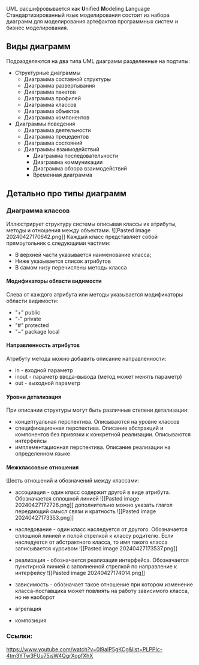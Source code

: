 UML расшифровывается как **U**nified **M**odeling **L**anguage
Стандартизированный язык моделирования состоит из набора диаграмм для моделирования артефактов программных систем и бизнес моделирования.

## Виды диаграмм
Подразделяются на два типа UML диаграмм разделенные на подтипы:
- Структурные диаграммы
    - Диаграмма составной структуры
    - Диаграмма развертывания
    - Диаграмма пакетов
    - Диаграмма профилей
    - Диаграмма классов
    - Диаграмма объектов
    - Диаграмма компонентов
- Диаграммы поведения
    - Диаграмма деятельности
    - Диаграмма прецедентов
    - Диаграмма состояний
    - Диаграммы взаимодействий
        - Диаграмма последовательности
        - Диаграмма коммуникации
        - Диаграмма обзора взаимодействий
        - Временная диаграмма

## Детально про типы диаграмм

### Диаграмма классов
Иллюстрирует структуру системы описывая классы их атрибуты, методы и отношения между объектами. 
![[Pasted image 20240427170642.png]]
Каждый класс представляет собой прямоугольник с следующими частями:
- В верхней части указывается наименование класса;
- Ниже указывается список атрибутов
- В самом низу перечислены методы класса

#### Модификаторы области видимости
Слева от каждого атрибута или методы указывается модификаторы области видимости:
- "+" public
- "-" private
- "#" protected
- "~" package local

#### Направленность атрибутов
Атрибуту метода можно добавить описание направленности:
- in - входной параметр
- inout - параметр ввода-вывода (метод может менять параметр)
- out - выходной параметр

#### Уровни детализация
При описании структуры могут быть различные степени детализации:
- концептуальная перспектива. Описываются на уровне классов
- спецификационная перспектива. Описание абстракций и компонентов без привязки к конкретной реализации. Описываются интерфейсы
- имплементационная перспектива. Описание реализации на определенном языке

#### Межклассовые отношения
Шесть отношений и обозначений между классами:
- ассоциация - один класс содержит другой в виде атрибута. Обозначается сплошной линией
    ![[Pasted image 20240427172726.png]]
    дополнительно можно указать глагол передающий смысл связи и кратность
    ![[Pasted image 20240427173353.png]]
    
- наследование - один класс наследуется от другого. Обозначается сплошной линией и полой стрелкой к классу родителю. Если наследуется от абстрактного класса, то имя такого класса записывается курсивом
    ![[Pasted image 20240427173537.png]]
    
- реализация - обозначается реализация интерфейса. Обозначается пунктирной линией с заполненной стрелкой по направление к интерфейсу
    ![[Pasted image 20240427174014.png]]
    
- зависимость - обозначает такое отношение при котором изменение класса-поставщика может повлиять на работу зависимого класса, но не наоборот
- агрегация
- композиция

### Ссылки:
https://www.youtube.com/watch?v=0I9aIP5gKCg&list=PLPPIc-4tm3YTw3FUu75jsW4QgrXopfXhX